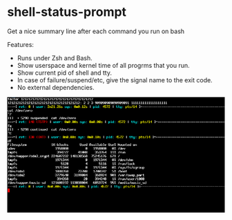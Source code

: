 # shell-status-prompt
Get a nice summary line after each command you run on bash

Features:
   * Runs under Zsh and Bash.
   * Show userspace and kernel time of all progrms that you run.
   * Show current pid of shell and tty.
   * In case of failure/suspend/etc, give the signal name to the exit code.
   * No external dependencies.




![Alt text](/screenshot/screenshot_1_crop.png?raw=true "")
